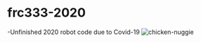 # frc333-2020

-Unfinished 2020 robot code due to Covid-19
![chicken-nuggie](https://user-images.githubusercontent.com/54345350/213934709-f5030949-ae6c-47da-8d9d-74f8759f90dd.jpg)
